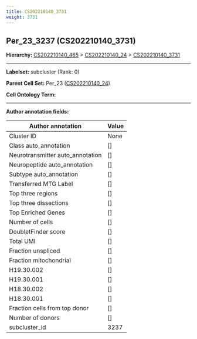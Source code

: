 ```yaml
---
title: CS202210140_3731
weight: 3731
---
```

## Per_23_3237 (CS202210140_3731)
<b>Hierarchy: </b>
[CS202210140_465](https://purl.brain-bican.org/taxonomy/CS202210140#CS202210140_465) >
[CS202210140_24](https://purl.brain-bican.org/taxonomy/CS202210140#CS202210140_24) >
[CS202210140_3731](https://purl.brain-bican.org/taxonomy/CS202210140#CS202210140_3731)

---


**Labelset:** subcluster (Rank: 0)

**Parent Cell Set:** Per_23 ([CS202210140_24](https://purl.brain-bican.org/taxonomy/CS202210140#CS202210140_24))



**Cell Ontology Term:** 

[MARKER GENES.]: #


---

[TRANSFERRED ANNOTATIONS.]: #


[AUTHOR ANNOTATION FIELDS.]: #


**Author annotation fields:**

| Author annotation | Value |
|-------------------|-------|
|Cluster ID|None|
|Class auto_annotation|[]|
|Neurotransmitter auto_annotation|[]|
|Neuropeptide auto_annotation|[]|
|Subtype auto_annotation|[]|
|Transferred MTG Label|[]|
|Top three regions|[]|
|Top three dissections|[]|
|Top Enriched Genes|[]|
|Number of cells|[]|
|DoubletFinder score|[]|
|Total UMI|[]|
|Fraction unspliced|[]|
|Fraction mitochondrial|[]|
|H19.30.002|[]|
|H19.30.001|[]|
|H18.30.002|[]|
|H18.30.001|[]|
|Fraction cells from top donor|[]|
|Number of donors|[]|
|subcluster_id|3237|
